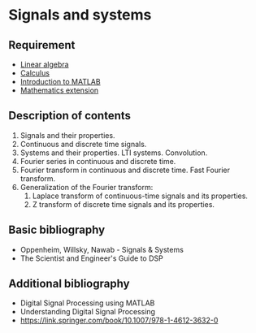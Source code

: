 # Signals and systems

## Requirement

- [Linear algebra](../block1/linear_algebra.md)
- [Calculus](../block1/calculus.md)
- [Introduction to MATLAB](../block1/introduction_to_matlab.md)
- [Mathematics extension](../block2/mathematics_extension.md)

## Description of contents

1. Signals and their properties.
2. Continuous and discrete time signals.
3. Systems and their properties. LTI systems. Convolution.
4. Fourier series in continuous and discrete time.
5. Fourier transform in continuous and discrete time. Fast Fourier transform.
6. Generalization of the Fourier transform:
    1. Laplace transform of continuous-time signals and its properties.
    2. Z transform of discrete time signals and its properties.

## Basic bibliography

- Oppenheim, Willsky, Nawab - Signals & Systems
- The Scientist and Engineer's Guide to DSP

## Additional bibliography
- Digital Signal Processing using MATLAB
- Understanding Digital Signal Processing
- https://link.springer.com/book/10.1007/978-1-4612-3632-0
